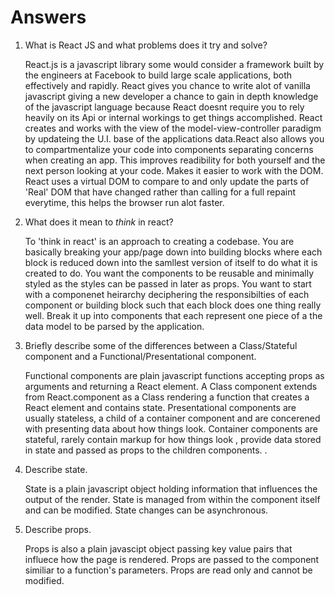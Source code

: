 # Answers

1.  What is React JS and what problems does it try and solve?

    React.js is a javascript library some would consider a framework built by the engineers at Facebook to build large scale applications, both effectively and rapidly. React gives you chance to write alot of vanilla javascript giving a new developer a chance to gain in depth knowledge of the javascript language because React doesnt require you to rely heavily on its Api or internal workings to get things accomplished. React creates and works with the view of the model-view-controller paradigm by updateing the U.I. base of the applications data.React also allows you to compartmentalize your code into components separating concerns when creating an app. This improves readibility for both yourself and the next person looking at your code. Makes it easier to work with the DOM. React uses a virtual DOM to compare to and only update the parts of 'Real' DOM that have changed rather than calling for a full repaint everytime, this helps the browser run alot faster.

2.  What does it mean to _think_ in react?

    To 'think in react' is an approach to creating a codebase. You are basically breaking your app/page down into building blocks where each block is reduced down into the samllest version of itself to do what it is created to do. You want the components to be reusable and minimally styled as the styles can be passed in later as props. You want to start with a componenet heirarchy deciphering the responsibilties of each component or building block such that each block does one thing really well. Break it up into components that each represent one piece of a the data model to be parsed by the application. 

3.  Briefly describe some of the differences between a Class/Stateful component and a Functional/Presentational component.

    Functional components are plain javascript functions accepting props as arguments and returning a React element. A Class component extends from React.component as a Class rendering a function that creates a React element and contains state. Presentational components are usually stateless, a child of a container component and are concerened with presenting data about how things look. Container components are stateful, rarely contain markup for how things look , provide data stored in state and passed as props to the children components.
.

4.  Describe state.

    State is a plain javascript object holding information that influences the output of the render. State is managed from within the component itself and can be modified. State changes can be asynchronous.

1.  Describe props.
  
    Props is also a plain javascipt object passing key value pairs that influece how the page is rendered. Props are passed to the component similiar to a function's parameters. Props are read only and cannot be modified.